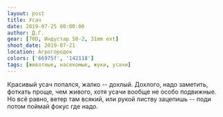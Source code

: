 ```yaml
---
layout: post
title: Усач
date: 2019-07-25 00:00:00
author: Д.Г.
gear: [70D, Индустар 50-2, 31mm ext]
shoot_date: 2019-07-21
location: Агрогородок
colors: ['66975f', '142118']
tags: [животные, насекомые, жуки, усачи]
---
```

Красивый усач попался, жалко -- дохлый. Дохлого, надо заметить, фоткать проще, чем живого, хотя усачи вообще не особо подвижные. Но всё равно, ветер там всякий, или рукой листву зацепишь -- поди потом поймай фокус где надо.
